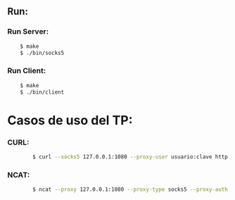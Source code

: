 ## Run:

### Run Server:
```bash
    $ make
    $ ./bin/socks5
```

### Run Client:
```bash
    $ make
    $ ./bin/client
```

# Casos de uso del TP:

### CURL:
```bash
        $ curl --socks5 127.0.0.1:1080 --proxy-user usuario:clave http://example.com
```

### NCAT:
```bash
        $ ncat --proxy 127.0.0.1:1080 --proxy-type socks5 --proxy-auth user:pass example.com 80
```


